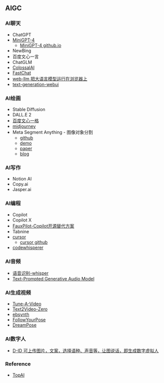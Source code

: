 ## AIGC

### AI聊天
* ChatGPT
* [MiniGPT-4](https://github.com/Vision-CAIR/MiniGPT-4)
    - [MiniGPT-4 github.io](https://minigpt-4.github.io/)
* NewBing
* 百度文心一言
* ChatGLM
* [ColossalAI](https://github.com/hpcaitech/ColossalAI)
* [FastChat](https://github.com/lm-sys/FastChat/)
* [web-llm 把大语言模型运行在浏览器上](https://github.com/mlc-ai/web-llm)
* [text-generation-webui](https://github.com/oobabooga/text-generation-webui)


### AI绘画
* Stable Diffusion
* DALL.E 2
* [百度文心一格](https://yige.baidu.com/)
* [midjourney](https://www.midjourney.org/)
* Meta Segment Anything - 图像对象分割
    - [github](https://github.com/facebookresearch/segment-anything)
    - [demo](https://segment-anything.com/)
    - [paper](https://ai.facebook.com/research/publications/segment-anything/)
    - [blog](https://ai.facebook.com/blog/segment-anything-foundation-model-image-segmentation/)


### AI写作
* Notion AI
* Copy.ai
* Jasper.ai


### AI编程
* Copilot
* Copilot X
* [FauxPilot-Copilot开源替代方案](https://github.com/fauxpilot/fauxpilot)
* Tabnine
* [cursor](https://www.cursor.so/)
    - [cursor github](https://github.com/getcursor/cursor)
* [codewhisperer](https://aws.amazon.com/cn/codewhisperer/)

### AI音频
* [语音识别-whisper](https://github.com/openai/whisper)
* [Text-Prompted Generative Audio Model](https://github.com/suno-ai/bark)

### AI生成视频
* [Tune-A-Video](https://github.com/showlab/Tune-A-Video)
* [Text2Video-Zero](https://huggingface.co/spaces/PAIR/Text2Video-Zero)
* [ebsynth](https://ebsynth.com/)
* [FollowYourPose](https://github.com/mayuelala/FollowYourPose)
* [DreamPose](https://github.com/johannakarras/DreamPose)

### AI数字人
* [D-ID 可上传图片，文案，选择语种、声音等，让图说话，即生成数字虚拟人](https://studio.d-id.com/editor)


### Reference
- [TopAI](http://ai.liqi.top/cn/index.html#)
